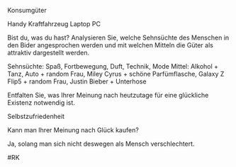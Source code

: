 Konsumgüter

Handy
Kraftfahrzeug
Laptop
PC

Bist du, was du hast?
Analysieren Sie, welche Sehnsüchte des Menschen in den Bider angesprochen werden und mit welchen Mitteln die Güter als attraktiv dargestellt werden.

Sehnsüchte:
Spaß, Fortbewegung, Duft, Technik, Mode
Mittel:
Alkohol + Tanz, Auto + random Frau, Miley Cyrus + schöne Parfümflasche, Galaxy Z Flip5 + random Frau, Justin Bieber + Unterhose

Entfalten Sie, was Ihrer Meinung nach heutzutage für eine glückliche Existenz notwendig ist.

Selbstzufriedenheit

Kann man Ihrer Meinung nach Glück kaufen?

Ja, solang man sich nicht deswegen als Mensch verschlechtert.

#RK